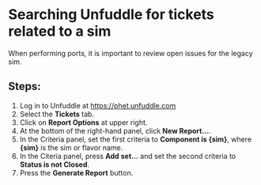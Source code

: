 # Searching Unfuddle for tickets related to a sim

When performing ports, it is important to review open issues for the legacy sim.

## Steps:

1. Log in to Unfuddle at https://phet.unfuddle.com
2. Select the **Tickets** tab.
3. Click on  **Report Options** at upper right.
4. At the bottom of the right-hand panel, click **New Report...**.
5. In the Criteria panel, set the first criteria to **Component is {sim}**, where **{sim}** is the sim or flavor name.
6. In the Citeria panel, press **Add set...** and set the second criteria to **Status is not Closed**.
7. Press the **Generate Report** button.
